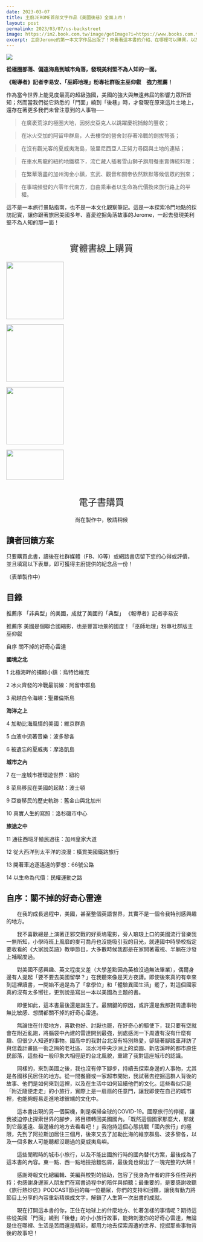 ```yaml
---
date: 2023-03-07
title: 主廚JEROME首部文字作品《美國後巷》全面上市！
layout: post
permalink: 2023/03/07/us-backstreet
image: https://im2.book.com.tw/image/getImage?i=https://www.books.com.tw/img/001/095/05/0010950525.jpg&w=300&h=300
excerpt: 主廚Jerome的第一本文字作品出版了！來看看這本書的介紹、在哪裡可以購買，以及主廚特別提供的讀者回饋方案吧！
---
```

![](https://im2.book.com.tw/image/getImage?i=https://www.books.com.tw/img/001/095/05/0010950525.jpg&w=600&h=600)

**從極圈部落、偏遠海島到城市角落，發現美利堅不為人知的一面。**

**《報導者》記者李易安、「巫師地理」粉專社群版主巫仰叡　強力推薦！**

作為當今世界上能見度最高的超級強國，美國的強大與無遠弗屆的影響力眾所皆知；然而當我們從它熟悉的「門面」繞到「後巷」時，才發現在原來這片土地上，還存在著更多我們未曾注意到的人事物──

> 在廣袤荒涼的極圈大地，因努皮亞克人以跳躍慶祝捕鯨的豐收；

> 在冰火交加的阿留申群島，人去樓空的營舍封存著冷戰的劍拔弩張；

> 在沒有觀光客的夏威夷海島，玻里尼西亞人正努力尋回與土地的連結；

> 在車水馬龍的紐約地鐵橋下，流亡藏人插著雪山獅子旗用餐車賣傳統料理；

> 在繁華落盡的加州淘金小鎮，玄武、觀音和關帝依然默默等候信眾的到來；

> 在事端頻發的六零年代南方，自由乘車者以生命為代價換來旅行路上的平權。

這不是一本旅行景點指南，也不是一本文化觀察筆記。這是一本探索冷門地點的採訪記實，讓你跟著旅居美國多年、喜愛挖掘角落故事的Jerome，一起去發現美利堅不為人知的那一面！

<div style="font-size: 24px; text-align: center; margin: 40px 0 20px">實體書線上購買</div>

<a href="https://www.books.com.tw/products/0010950525"><img src="https://imgur.com/YrgG7mI.jpg" style="width: 152px"></a>

<a href="https://www.eslite.com/product/1001110932682340464001"><img src="https://www.eslite.com/_nuxt/img/logo_r.4f98ab7.png" style="width: 152px"></a>

<a href="https://www.taaze.tw/products/11101004213.html"><img src="https://www.taaze.tw/new_ec/rwd/include/images/A_image/btn/logo@2x.png" style="width: 152px"></a>

<a href="https://www.rakuten.com.tw/shop/rbook/product/2017520059805/"><img src="https://tshop.r10s.com/fb6/a17/92a7/d252/c0b7/b177/71e2/11c5eb9d670242ac110003.png?_ex=200x200" style="width: 152px; height: 80px; object-fit: cover; object-position: 100% 20%"></a>

<div style="font-size: 24px; text-align: center; margin: 40px 0 20px">電子書購買</div>

<div style="text-align: center">尚在製作中，敬請稍候</div>

## 讀者回饋方案

只要購買此書，讀後在社群媒體（FB、IG等）或網路書店留下您的心得或評價，並且填寫以下表單，即可獲得主廚提供的紀念品一份！

（表單製作中）

## 目錄

推薦序 「非典型」的美國，成就了美國的「典型」 《報導者》記者李易安

推薦序  美國是個聯合國縮影，也是豐富地景的國度！「巫師地理」粉專社群版主 巫仰叡

自序 關不掉的好奇心雷達

**國境之北**

1 北極海畔的捕鯨小鎮：烏特恰維克

2 冰火齊發的冷戰最前線：阿留申群島

3 飛越白令海峽：聖羅倫斯島

**海洋之上**

4 加勒比海風情的美國：維京群島

5 血液中流著音樂：波多黎各

6 被遺忘的夏威夷：摩洛凱島

**城市之內**

7 在一座城市裡環遊世界：紐約

8 菜鳥移民在美國的起點：波士頓

9 亞裔移民的歷史軌跡：舊金山與北加州

10 真實人生的寫照：洛杉磯市中心

**旅途之中**

11 通往西班牙殖民過往：加州皇家大道

12 從大西洋到太平洋的浪漫：橫貫美國鐵路旅行

13 開著車追逐遙遠的夢想：66號公路

14 以生命為代價：民權運動之路

## 自序：關不掉的好奇心雷達

　　在我的成長過程中，美國，甚至整個英語世界，其實不是一個令我特別感興趣的地方。

　　我不喜歡總是上演著正邪交戰的好萊塢電影，旁人琅琅上口的美國流行音樂我一無所知，小學時班上風靡的麥可喬丹也沒能吸引我的目光，就連國中時學校指定要收看的《大家說英語》教學節目，大多數時候我都是在家開著電視、半躺在沙發上補眠度過。

　　對美國不感興趣、英文程度又差（大學差點因為英檢沒過無法畢業），偶爾身邊有人提起「要不要去美國留學？」在我聽來像是天方夜譚。即使後來真的有幸來到這裡讀書，一開始不過是為了「拿學位」和「體驗異國生活」罷了，對這個國家真的沒有太多嚮往，更別說是寫出一本以美國為主題的書。

　　即便如此，這本書最後還是誕生了。最關鍵的原因，或許還是我那對周遭事物無比敏感、想關都關不掉的好奇心雷達。

　　無論住在什麼地方，喜歡也好、討厭也罷，在好奇心的驅使下，我只要有空就會在附近亂跑，將腦袋中內建的雷達開到最強，到處感測一下周遭有沒有什麼有趣、但很少人知道的事物。國高中的我對台北沒有特別熱愛，卻騎著腳踏車拜訪了與信義計畫區一街之隔的老社區、淡水河中央沙洲上的菜園、新店溪畔的都市原住民部落，這些和一般印象大相徑庭的台北風貌，重建了我對這座城市的認識。

　　同樣的，來到美國之後，我也沒有停下腳步，持續去探索身邊的人事物，尤其是各國移民居住的地方。從一間餐廳或一家超市開始，我試著去挖掘這群人背後的故事、他們是如何來到這裡，以及在生活中如何延續他們的文化。這些看似只是「附近隨便走走」的小旅行，實際上是一扇扇的任意門，讓我即使在自己的城市裡，也能夠輕易走進地球彼端的文化中。

　　這本書出現的另一個契機，則是橫掃全球的COVID-19。國際旅行的停擺，讓我被迫停止探索世界的腳步，將目標轉回美國國內。「既然這個國家那麼大，那就到它最遙遠、最邊緣的地方去看看吧！」我抱持這個心態挑戰「國內旅行」的極限，先到了阿拉斯加居住三個月，後來又去了加勒比海的維京群島、波多黎各，以及一個多數人可能聽都沒聽過的夏威夷島嶼。

　　這些閒暇時的城市小旅行，以及不能出國旅行時的國內替代方案，最後成為了這本書的內容。東一點、西一點地撿拾麵包屑，最後竟也做出了一塊完整的大餅！

　　感謝時報文化總編輯、美編與校對的協助，包容了我身為作者的許多任性與矜持；也感謝身邊家人朋友們在寫書過程中的陪伴與傾聽；最重要的，是要感謝收聽《旅行熱炒店》PODCAST節目的每一位聽眾，你們的支持和回饋，讓我有動力將節目上分享的內容重新精煉成文字，解鎖了人生第一次出書的成就。

　　現在打開這本書的你，正住在地球上的什麼地方、忙著怎樣的事情呢？期待這些從美國「門面」繞到「後巷」的小小旅行故事，能夠刺激你的好奇心雷達，無論是住在哪裡、生活是苦悶還是精彩，都用力地去探索周遭的世界、挖掘那些事物背後的故事吧！